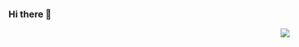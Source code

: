### Hi there 👋


<a href="#">
<img align="right" src="https://github-readme-stats.vercel.app/api?username=chienlm297&show_icons=true&theme=tokyonight">
</a>
<!--
**chienlm297/chienlm297** is a ✨ _special_ ✨ repository because its `README.md` (this file) appears on your GitHub profile.

Here are some ideas to get you started:

- 🔭 I’m currently working on ...
- 🌱 I’m currently learning ...
- 👯 I’m looking to collaborate on ...
- 🤔 I’m looking for help with ...
- 💬 Ask me about ...
- 📫 How to reach me: ...
- 😄 Pronouns: ...
- ⚡ Fun fact: ...
-->
